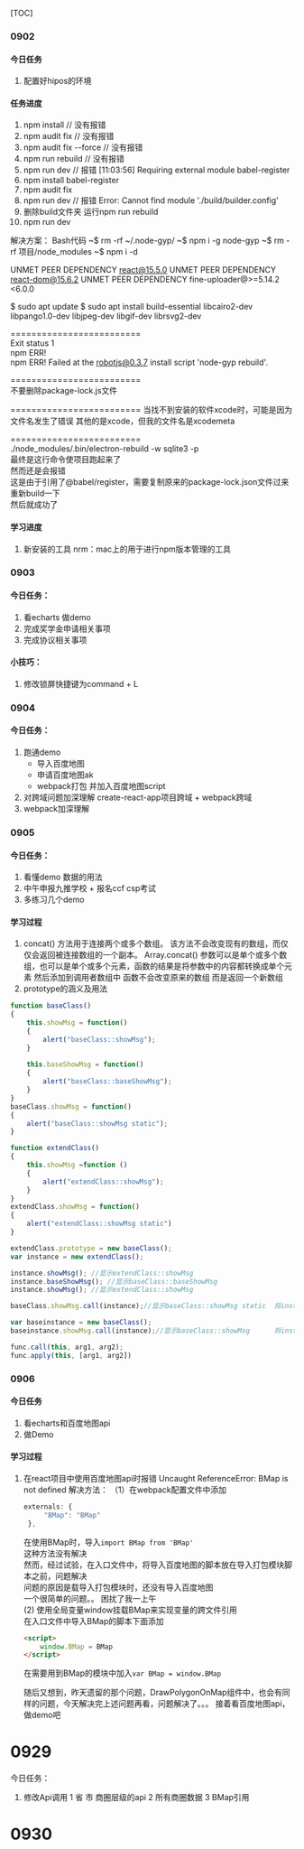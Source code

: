 [TOC]
### 0902

#### 今日任务
1. 配置好hipos的环境


#### 任务进度
1. npm install // 没有报错
2. npm audit fix // 没有报错
3. npm audit fix --force // 没有报错
4. npm run rebuild // 没有报错
5. npm run dev // 报错 [11:03:56] Requiring external module babel-register
6. npm install babel-register
7. npm audit fix
8. npm run dev // 报错 Error: Cannot find module './build/builder.config'
9. 删除build文件夹 运行npm run rebuild
10. npm run dev

解决方案：
Bash代码
~$ rm -rf ~/.node-gyp/
~$ npm i -g node-gyp
~$ rm -rf 项目/node_modules
~$ npm i -d

UNMET PEER DEPENDENCY react@15.5.0
UNMET PEER DEPENDENCY react-dom@15.6.2
UNMET PEER DEPENDENCY fine-uploader@>=5.14.2 <6.0.0

$ sudo apt update
$ sudo apt install build-essential libcairo2-dev libpango1.0-dev libjpeg-dev libgif-dev librsvg2-dev

=========================  
Exit status 1  
npm ERR!   
npm ERR! Failed at the robotjs@0.3.7 install script 'node-gyp rebuild'.

=========================  
不要删除package-lock.js文件

========================= 
当找不到安装的软件xcode时，可能是因为文件名发生了错误 其他的是xcode，但我的文件名是xcodemeta

=========================  
./node_modules/.bin/electron-rebuild -w sqlite3 -p  
最终是这行命令使项目跑起来了  
然而还是会报错  
这是由于引用了@babel/register，需要复制原来的package-lock.json文件过来 重新build一下  
然后就成功了


#### 学习进度
1. 新安装的工具 nrm：mac上的用于进行npm版本管理的工具


### 0903
#### 今日任务：
1. 看echarts 做demo
2. 完成奖学金申请相关事项
3. 完成协议相关事项

#### 小技巧：
1. 修改锁屏快捷键为command + L

### 0904
#### 今日任务：
1. 跑通demo
   * 导入百度地图
   * 申请百度地图ak
   * webpack打包 并加入百度地图script
2. 对跨域问题加深理解 create-react-app项目跨域 + webpack跨域
3. webpack加深理解

### 0905
#### 今日任务：
1. 看懂demo 数据的用法
2. 中午申报九推学校 + 报名ccf csp考试
3. 多练习几个demo

#### 学习过程
1. concat() 方法用于连接两个或多个数组。
该方法不会改变现有的数组，而仅仅会返回被连接数组的一个副本。
Array.concat() 参数可以是单个或多个数组，也可以是单个或多个元素，函数的结果是将参数中的内容都转换成单个元素 然后添加到调用者数组中
函数不会改变原来的数组 而是返回一个新数组
2. prototype的涵义及用法
```js
function baseClass()
{
    this.showMsg = function()
    {
        alert("baseClass::showMsg");   
    }
   
    this.baseShowMsg = function()
    {
        alert("baseClass::baseShowMsg");
    }
}
baseClass.showMsg = function()
{
    alert("baseClass::showMsg static");
}

function extendClass()
{
    this.showMsg =function ()
    {
        alert("extendClass::showMsg");
    }
}
extendClass.showMsg = function()
{
    alert("extendClass::showMsg static")
}

extendClass.prototype = new baseClass();
var instance = new extendClass();

instance.showMsg(); //显示extendClass::showMsg
instance.baseShowMsg(); //显示baseClass::baseShowMsg
instance.showMsg(); //显示extendClass::showMsg

baseClass.showMsg.call(instance);//显示baseClass::showMsg static  将instance当作baseClass来用 类方法

var baseinstance = new baseClass();
baseinstance.showMsg.call(instance);//显示baseClass::showMsg      将instance当作baseinstance来用 对象方法
```

```js
func.call(this, arg1, arg2);
func.apply(this, [arg1, arg2])
```


### 0906
#### 今日任务
1. 看echarts和百度地图api
2. 做Demo
   
#### 学习过程
1. 在react项目中使用百度地图api时报错 Uncaught ReferenceError: BMap is not defined
   解决方法：
   （1）在webpack配置文件中添加
   ```js
   externals: {
        "BMap": "BMap"
    },
   ```
   在使用BMap时，导入```import BMap from 'BMap'```  
   这种方法没有解决  
   然而，经过试验，在入口文件中，将导入百度地图的脚本放在导入打包模块脚本之前，问题解决  
   问题的原因是载导入打包模块时，还没有导入百度地图  
   一个很简单的问题。。 困扰了我一上午  
   (2) 使用全局变量window挂载BMap来实现变量的跨文件引用  
   在入口文件中导入BMap的脚本下面添加
   ```html
   <script>
       window.BMap = BMap
   </script>
   ```
   在需要用到BMap的模块中加入```var BMap = window.BMap```

   随后又想到，昨天遗留的那个问题，DrawPolygonOnMap组件中，也会有同样的问题，今天解决完上述问题再看，问题解决了。。。
   接着看百度地图api，做demo吧


# 0929
今日任务：
1. 修改Api调用
   1 省 市 商圈层级的api
   2 所有商圈数据
   3 BMap引用

# 0930